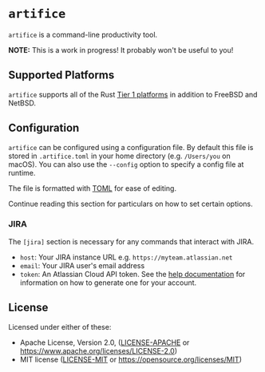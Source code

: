# `artifice`

`artifice` is a command-line productivity tool.

**NOTE:** This is a work in progress! It probably won't be useful to you!

## Supported Platforms

`artifice` supports all of the Rust [Tier 1 platforms](https://forge.rust-lang.org/platform-support.html)
in addition to FreeBSD and NetBSD.

## Configuration

`artifice` can be configured using a configuration file. By default this file is
stored in `.artifice.toml` in your home directory (e.g. `/Users/you` on macOS).
You can also use the `--config` option to specify a config file at runtime.

The file is formatted with [TOML](https://github.com/toml-lang/toml) for ease of
editing.

Continue reading this section for particulars on how to set certain options.

### JIRA

The `[jira]` section is necessary for any commands that interact with JIRA.

* `host`: Your JIRA instance URL e.g. `https://myteam.atlassian.net`
* `email`: Your JIRA user's email address
* `token`: An Atlassian Cloud API token. See the [help documentation](https://confluence.atlassian.com/cloud/api-tokens-938839638.html)
  for information on how to generate one for your account.

## License

Licensed under either of these:

* Apache License, Version 2.0, ([LICENSE-APACHE](LICENSE-APACHE) or
  https://www.apache.org/licenses/LICENSE-2.0)
* MIT license ([LICENSE-MIT](LICENSE-MIT) or
  https://opensource.org/licenses/MIT)
